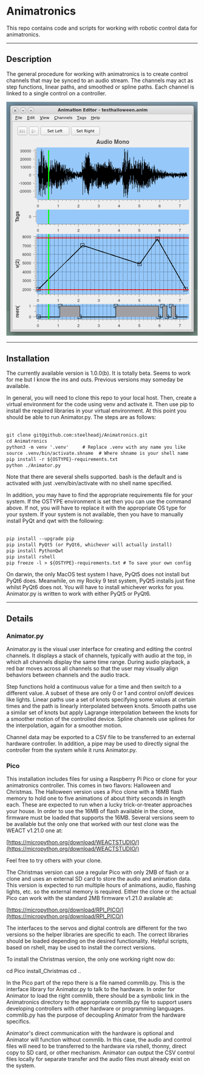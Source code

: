 <!-- john Fri Dec 17 17:35:16 PDT 2023 -->
# Animatronics

This repo contains code and scripts for working with robotic
control data for animatronics.

***

## Description

The general procedure for working with animatronics is to
create control channels that may be synced to an audio stream.
The channels may act as step functions, linear paths, and
smoothed or spline paths.  Each channel is linked to a single
control on a controller.

![Animator Main Window](docs/images/allpanes.png)

***

## Installation

The currently available version is 1.0.0(b).  It is totally beta.
Seems to work for me but I know the ins and outs.  Previous 
versions may someday be available.

In general, you will need to clone this repo to your local host.
Then, create a virtual environment for the code using venv and
activate it.  Then use pip to install the required libraries in
your virtual environment.  At this point you should be able to 
run Animator.py.  The steps are as follows:

~~~

git clone git@github.com:steelheadj/Animatronics.git
cd Animatronics
python3 -m venv '.venv'     # Replace .venv with any name you like
source .venv/bin/activate.shname  # Where shname is your shell name
pip install -r ${OSTYPE}-requirements.txt
python ./Animator.py

~~~

Note that there are several shells supported. bash is the
default and is activated with just .venv/bin/activate with no shell
name specified.

In addition, you may have to find the appropriate requirements file
for your system.  If the OSTYPE environment is set then you can use
the command above.  If not, you will have to replace it with the
appropriate OS type for your system.  If your system is not available,
then you have to manually install PyQt and qwt with the  following:

~~~

pip install --upgrade pip
pip install PyQt5 (or PyQt6, whichever will actually install)
pip install PythonQwt
pip install rshell
pip freeze -l > ${OSTYPE}-requirements.txt # To save your own config

~~~

On darwin, the only MacOS test system I have, PyQt5 does not install
but PyQt6 does.  Meanwhile, on my Rocky 9 test system, PyQt5 installs
just fine whilst PyQt6 does not.  You will have to install whichever
works for you.  Animator.py is written to work with either PyQt5 or
PyQt6.


***

## Details

### Animator.py

Animator.py is the visual user interface for creating and editing the
control channels.  It displays a stack of channels, typically with 
audio at the top, in which all channels display the same time range.
During audio playback, a red bar moves across all channels so that
the user may visually align behaviors between channels and the audio
track.

Step functions hold a continuous value for a time and then
switch to a different value.  A subset of these are only 0 or 1
and control on/off devices like lights.  Linear paths use a
set of knots specifying some values at certain times and the
path is linearly interpolated between knots.  Smooth paths use
a similar set of knots but apply Lagrange interpolation between the
knots for a smoother motion of the controlled device.  Spline
channels use splines for the interpolation, again for a smoother
motion.

Channel data may be exported to a CSV file to be transferred to an
external hardware controller.  In addition, a pipe may be used to
directly signal the controller from the system while it runs
Animator.py.

### Pico

This installation includes files for using a Raspberry Pi Pico or
clone for your animatronics controller.  This comes in two flavors:
Halloween and Christmas.  The Halloween version uses a Pico clone
with a 16MB flash memory to hold one to five animations of about
thirty seconds in length each.  These are expected to run when a lucky
trick-or-treater approaches your house.  In order to use the 16MB of
flash available in the clone, firmware must be loaded that supports
the 16MB.  Several versions seem to be available but the only one
that worked with our test clone was the WEACT v1.21.0 one at:

[https://micropython.org/download/WEACTSTUDIO/](https://micropython.org/download/WEACTSTUDIO/)

Feel free to try others with your clone.

The Christmas version can use a regular Pico with only 2MB of flash
or a clone and uses an external SD card to store the audio and
animation data.  This version is expected to run multiple hours of
animations, audio, flashing lights, etc. so the external memory is
required.  Either the clone or the actual Pico can work with the
standard 2MB firmware v1.21.0 available at:

[https://micropython.org/download/RPI_PICO/](https://micropython.org/download/RPI_PICO/)

The interfaces to the servos and digital controls are different
for the two versions so the helper libraries are specific to each.
The correct libraries should be loaded depending on the desired
functionality.  Helpful scripts, based on rshell, may be used to
install the correct versions.

To install the Christmas version, the only one working right now do:

cd Pico
install_Christmas
cd ..

In the Pico part of the repo there is a file named commlib.py.  This
is the interface library for Animator.py to talk to the hardware.
In order for Animator to load the right commlib, there should be a
symbolic link in the Animatronics directory to the appropriate
commlib.py file to support users developing controllers with other
hardware or programming languages.  commlib.py has the purpose of
decoupling Animator from the hardware specifics.

Animator's direct communication with the hardware is optional and
Animator will function without commlib.  In this case, the audio and
control files will need to be transferred to the hardware via rshell,
thonny, direct copy to SD card, or other mechanism.  Animator can
output the CSV control files locally for separate transfer and the
audio files must already exist on the system.

